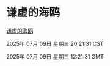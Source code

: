 # 谦虚的海鸥
[谦虚的海鸥](http://219.139.199.231:56308/qxdho/course/base/hotlink/index.php)

2025年 07月 09日 星期三 20:21:31 CST

2025年 07月 09日 星期三 12:21:31 GMT
